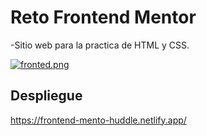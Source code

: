 <h1>Reto Frontend Mentor</h1>

-Sitio web para la practica de HTML y CSS.

[![fronted.png](https://i.postimg.cc/2SxRF3Vk/fronted.png)](https://postimg.cc/XrXznjfm)

<h2>Despliegue</h2>

https://frontend-mento-huddle.netlify.app/
